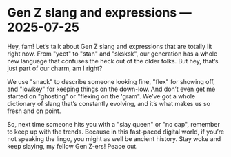 # Gen Z slang and expressions — 2025-07-25

Hey, fam! Let’s talk about Gen Z slang and expressions that are totally lit right now. From "yeet" to "stan" and "sksksk", our generation has a whole new language that confuses the heck out of the older folks. But hey, that’s just part of our charm, am I right?

We use "snack" to describe someone looking fine, "flex" for showing off, and "lowkey" for keeping things on the down-low. And don’t even get me started on "ghosting" or "flexing on the 'gram". We’ve got a whole dictionary of slang that’s constantly evolving, and it’s what makes us so fresh and on point.

So, next time someone hits you with a "slay queen" or "no cap", remember to keep up with the trends. Because in this fast-paced digital world, if you’re not speaking the lingo, you might as well be ancient history. Stay woke and keep slaying, my fellow Gen Z-ers! Peace out.